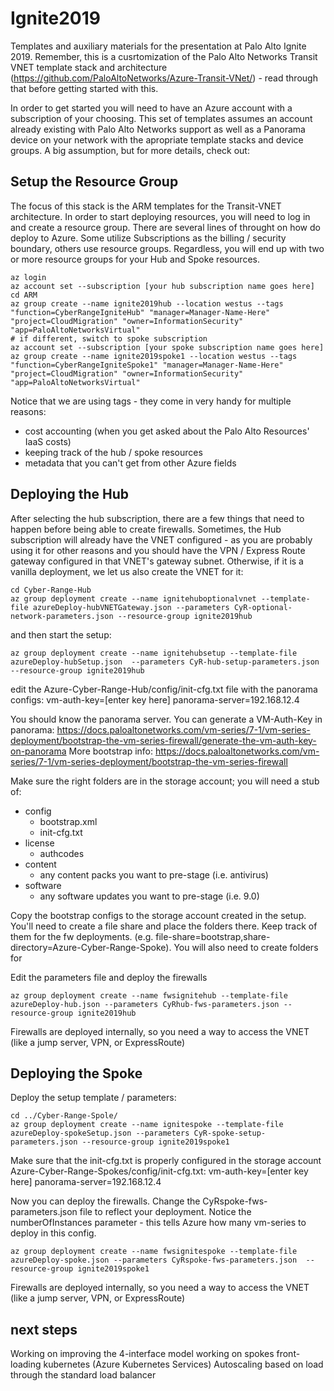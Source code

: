 # Ignite2019
Templates and auxiliary materials for the presentation at Palo Alto Ignite 2019. Remember, this is a cusrtomization of the Palo Alto Networks Transit VNET template stack and architecture (https://github.com/PaloAltoNetworks/Azure-Transit-VNet/) - read through that before getting started with this.

In order to get started you will need to have an Azure account with a subscription of your choosing. This set of templates assumes an account already existing with Palo Alto Networks support as well as a Panorama device on your network with the apropriate template stacks and device groups. A big assumption, but for more details, check out:

## Setup the Resource Group
The focus of this stack is the ARM templates for the Transit-VNET architecture. In order to start deploying resources, you will need to log in and create a resource group. There are several lines of throught on how do deploy to Azure. Some utilize Subscriptions as the billing / security boundary, others use resource groups. Regardless, you will end up with two or more resource groups for your Hub and Spoke resources.
```
az login
az account set --subscription [your hub subscription name goes here]
cd ARM
az group create --name ignite2019hub --location westus --tags "function=CyberRangeIgniteHub" "manager=Manager-Name-Here" "project=CloudMigration" "owner=InformationSecurity" "app=PaloAltoNetworksVirtual"
# if different, switch to spoke subscription
az account set --subscription [your spoke subscription name goes here]
az group create --name ignite2019spoke1 --location westus --tags "function=CyberRangeIgniteSpoke1" "manager=Manager-Name-Here" "project=CloudMigration" "owner=InformationSecurity" "app=PaloAltoNetworksVirtual"
```

Notice that we are using tags - they come in very handy for multiple reasons:
- cost accounting (when you get asked about the Palo Alto Resources' IaaS costs)
- keeping track of the hub / spoke resources
- metadata that you can't get from other Azure fields

## Deploying the Hub

After selecting the hub subscription, there are a few things that need to happen before being able to create firewalls. Sometimes, the Hub subscription will already have the VNET configured - as you are probably using it for other reasons and you should have the VPN / Express Route gateway configured in that VNET's gateway subnet. Otherwise, if it is a vanilla deployment, we let us also create the VNET for it:
```
cd Cyber-Range-Hub
az group deployment create --name ignitehuboptionalvnet --template-file azureDeploy-hubVNETGateway.json --parameters CyR-optional-network-parameters.json --resource-group ignite2019hub
```
and then start the setup:
```
az group deployment create --name ignitehubsetup --template-file azureDeploy-hubSetup.json  --parameters CyR-hub-setup-parameters.json  --resource-group ignite2019hub
```
edit the Azure-Cyber-Range-Hub/config/init-cfg.txt file with the panorama configs:
vm-auth-key=[enter key here]
panorama-server=192.168.12.4

You should know the panorama server. You can generate a VM-Auth-Key in panorama:
https://docs.paloaltonetworks.com/vm-series/7-1/vm-series-deployment/bootstrap-the-vm-series-firewall/generate-the-vm-auth-key-on-panorama
More bootstrap info:
https://docs.paloaltonetworks.com/vm-series/7-1/vm-series-deployment/bootstrap-the-vm-series-firewall

Make sure the right folders are in the storage account; you will need a stub of:
- config
    - bootstrap.xml
    - init-cfg.txt
- license
    - authcodes
- content
    - any content packs you want to pre-stage (i.e. antivirus)
- software
    - any software updates you want to pre-stage (i.e. 9.0)

Copy the bootstrap configs to the storage account created in the setup. You'll need to create a file share and place the folders there. Keep track of them for the fw deployments. (e.g. file-share=bootstrap,share-directory=Azure-Cyber-Range-Spoke). You will also need to create folders for 

Edit the parameters file and deploy the firewalls
```
az group deployment create --name fwsignitehub --template-file azureDeploy-hub.json --parameters CyRhub-fws-parameters.json --resource-group ignite2019hub
```
Firewalls are deployed internally, so you need a way to access the VNET (like a jump server, VPN, or ExpressRoute)

## Deploying the Spoke
Deploy the setup template / parameters:

```
cd ../Cyber-Range-Spole/
az group deployment create --name ignitespoke --template-file azureDeploy-spokeSetup.json --parameters CyR-spoke-setup-parameters.json --resource-group ignite2019spoke1
```

Make sure that the init-cfg.txt is properly configured in the storage account
Azure-Cyber-Range-Spokes/config/init-cfg.txt:
vm-auth-key=[enter key here]
panorama-server=192.168.12.4

Now you can deploy the firewalls. Change the CyRspoke-fws-parameters.json file to reflect your deployment. Notice the numberOfInstances parameter - this tells Azure how many vm-series to deploy in this config.
```
az group deployment create --name fwsignitespoke --template-file azureDeploy-spoke.json --parameters CyRspoke-fws-parameters.json  --resource-group ignite2019spoke1 
```
Firewalls are deployed internally, so you need a way to access the VNET (like a jump server, VPN, or ExpressRoute)

## next steps
Working on improving the 4-interface model
working on spokes front-loading kubernetes (Azure Kubernetes Services)
Autoscaling based on load through the standard load balancer